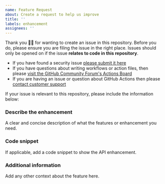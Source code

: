 ```yaml
---
name: Feature Request
about: Create a request to help us improve
title: ''
labels: enhancement
assignees: ''
---
```


Thank you 🙇‍♀ for wanting to create an issue in this repository. Before you do, please ensure you are filing the issue in the right place. Issues should only be opened on if the issue **relates to code in this repository**.

- If you have found a security issue [please submit it here](https://hackerone.com/github)
- If you have questions about writing workflows or action files, then please [visit the GitHub Community Forum's Actions Board](https://github.community/t5/GitHub-Actions/bd-p/actions)
- If you are having an issue or question about GitHub Actions then please [contact customer support](https://help.github.com/en/actions/automating-your-workflow-with-github-actions/about-github-actions#contacting-support)

If your issue is relevant to this repository, please include the information below:

### Describe the enhancement

A clear and concise description of what the features or enhancement you need.

### Code snippet

If applicable, add a code snippet to show the API enhancement.

### Additional information

Add any other context about the feature here.

